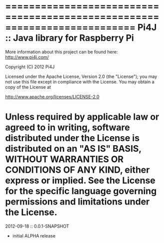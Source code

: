 ==========================================================================
 Pi4J :: Java library for Raspberry Pi
==========================================================================
 More information about this project can be found here:  
 http://www.pi4j.com/
 
 Copyright (C) 2012 Pi4J
 
 Licensed under the Apache License, Version 2.0 (the "License");
 you may not use this file except in compliance with the License.
 You may obtain a copy of the License at

 http://www.apache.org/licenses/LICENSE-2.0
  
 Unless required by applicable law or agreed to in writing, software
 distributed under the License is distributed on an "AS IS" BASIS,
 WITHOUT WARRANTIES OR CONDITIONS OF ANY KIND, either express or implied.
 See the License for the specific language governing permissions and
 limitations under the License.
==========================================================================

2012-09-18 :: 0.0.1-SNAPSHOT

 - initial ALPHA release

